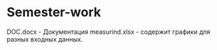 # Semester-work
DOC.docx - Документация
measurind.xlsx - содержит графики для разных входных данных.
